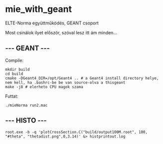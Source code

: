 # mie_with_geant
ELTE-Norma együttműködés, GEANT csoport

Most csinálok ilyet először, szóval lesz itt ám minden...

## --- GEANT ---

Compile:
```
mkdir build
cd build
cmake -DGeant4_DIR=/opt/Geant4 .. # a Geant4 install directory helye, nem kell, ha .bashrc-be be van source-olva a thisgeant
make -j8 # elerheto CPU magok szama
```

Futtat:

`./mieNorma run2.mac`

## --- HISTO ---

`root.exe -b -q 'plotCrossSection.C("build/output100M.root", 100, "#theta", "thetadist.png",0,3.14)' &> histprintout.log`
